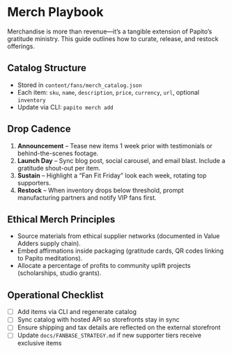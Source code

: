 # Merch Playbook

Merchandise is more than revenue—it’s a tangible extension of Papito’s gratitude ministry. This guide outlines how to curate, release, and restock offerings.

## Catalog Structure
- Stored in `content/fans/merch_catalog.json`
- Each item: `sku`, `name`, `description`, `price`, `currency`, `url`, optional `inventory`
- Update via CLI: `papito merch add`

## Drop Cadence
1. **Announcement** – Tease new items 1 week prior with testimonials or behind-the-scenes footage.
2. **Launch Day** – Sync blog post, social carousel, and email blast. Include a gratitude shout-out per item.
3. **Sustain** – Highlight a “Fan Fit Friday” look each week, rotating top supporters.
4. **Restock** – When inventory drops below threshold, prompt manufacturing partners and notify VIP fans first.

## Ethical Merch Principles
- Source materials from ethical supplier networks (documented in Value Adders supply chain).
- Embed affirmations inside packaging (gratitude cards, QR codes linking to Papito meditations).
- Allocate a percentage of profits to community uplift projects (scholarships, studio grants).

## Operational Checklist
- [ ] Add items via CLI and regenerate catalog
- [ ] Sync catalog with hosted API so storefronts stay in sync
- [ ] Ensure shipping and tax details are reflected on the external storefront
- [ ] Update `docs/FANBASE_STRATEGY.md` if new supporter tiers receive exclusive items
